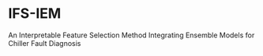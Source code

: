 # IFS-IEM
An Interpretable Feature Selection Method Integrating Ensemble Models for Chiller Fault Diagnosis
